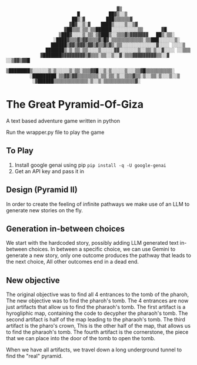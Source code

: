 ```
                                                                            
                                          ▓▒                                    
                           █           ██▓▒░░▒                                  
                         ██▒░▓        ███▒▒▒▒▒▒▓                                
                        ▓█▓░░▒░▓    ████▒░░░░▒░░▒▓                              
                      ▓██▒▒▒░▒▒░▒▒██████░░░░░░░░░░▒▒       ▓█                   
                    ▒███▓░░░░▒░▒▒░▒▓███▒░░▒▒▒▓▒▓▓▓▓▓▓▓   ██▒░▒▒░                
                  ░████▓▒▒▒▓▒▓▓▒▒▒▒▓▒█▓░▒▒▒▒▒▒▒▒▒▒▒▒░▒▒███░░░░░░▒░              
                 ██████▒▓▓▒▓▓▓▒▓▓▒▓▒▒▓▒▓▒░▒▒░░░░░░░░░░░░░▓░░░░ ░░░░▒            
               ███████▒░▒░▒▒░▒▒░░░░▒░░░░░▓▓░░░░░░░▒░░▒▒░▒░░▓░░░░ ░░▒▒▒          
             ▓███████▓▓▓▓▓▓▓▓▓▒▓▒▒▒░▒▒░░▒░░▓░▒▒▒▓▓▓▓▓▓▓▓▓▒▒░░▓ ░░▒▓▓▒▓▓█        
           ▒████████▒░░░░░░▒░▒░░░░░▒░▒▒░▒▒▒▓▓█░░▒░▒░░░░░▒░░░▒▒▓█▒▒▒▒▒▒▒▒▒▒░     
         ░█████████░▒▒▓▓▒▓▓▒▒▒▒▒▒▒▒░▒▒░▒▒░▒░░▒▒▒▓▒▒░▒░░▒▒░▒░░░▒░░▒              
          ░▓██████▒▒▒▒▒▒▒▒▒▒▒▒▒░▒░░▒░▒▒▒▒▒▒▒▒▒▒▒▒▓░
```
# The Great Pyramid-Of-Giza
A text based adventure game written in python

Run the wrapper.py file to play the game

## To Play
1. Install google genai using pip `pip install -q -U google-genai`
2. Get an API key and pass it in

## Design (Pyramid II)
In order to create the feeling of infinite pathways we make use of an LLM to generate new stories on the fly.

## Generation in-between choices
We start with the hardcoded story, possibly adding LLM generated text in-between choices.
In between a specific choice, we can use Gemini to generate a new story, only one outcome produces the pathway that leads to the next choice, All other outcomes end in a dead end.

## New objective
The original objective was to find all 4 entrances to the tomb of the pharoh, The new objective was to find the pharoh's tomb. The 4 entrances are now just artifacts that allow us to find the pharaoh's tomb.
The first artifact is a hyrogliphic map, containing the code to decypher the pharaoh's tomb.
The second artifact is half of the map leading to the pharaoh's tomb.
The third artifact is the pharo's crown, This is the other half of the map, that allows us to find the pharaoh's tomb.
The fourth artifact is the cornerstone, the piece that we can place into the door of the tomb to open the tomb.

When we have all artifacts, we travel down a long underground tunnel to find the "real" pyramid.